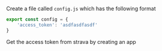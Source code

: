 Create a file called `config.js` which has the following format

```js
export const config = {
    'access_token': 'asdfasdfasdf'
}
```

Get the access token from strava by creating an app
